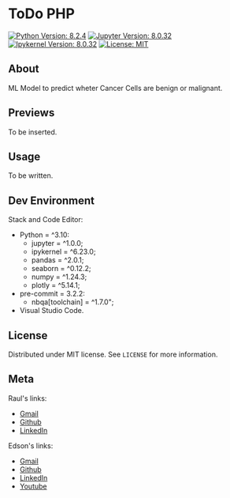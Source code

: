 # ToDo PHP

[![Python Version: 8.2.4](https://img.shields.io/badge/python-^3.10-blue)](https://www.python.org/)
[![Jupyter Version: 8.0.32](https://img.shields.io/badge/jupyter-^1.0.0-red)](https://pypi.org/project/jupyter/)
[![Ipykernel Version: 8.0.32](https://img.shields.io/badge/ipykernel-^6.23.0-green)](https://pypi.org/project/ipykernel/)
[![License: MIT](https://img.shields.io/badge/License-MIT-yellow.svg)](https://opensource.org/licenses/MIT)

## About

ML Model to predict wheter Cancer Cells are benign or malignant.

## Previews

To be inserted.

## Usage

To be written.

## Dev Environment

Stack and Code Editor:

- Python = ^3.10:
  - jupyter = ^1.0.0;
  - ipykernel = ^6.23.0;
  - pandas = ^2.0.1;
  - seaborn = ^0.12.2;
  - numpy = ^1.24.3;
  - plotly = ^5.14.1;
- pre-commit = 3.2.2:
  - nbqa[toolchain] = ^1.7.0";
- Visual Studio Code.

## License

Distributed under MIT license. See `LICENSE` for more information.

## Meta

Raul's links:

- [Gmail](mailto:raul_bardela@hotmail.com? "Mail me!")
- [Github](https://github.com/lok0zzz/ "Check my repos!")
- [LinkedIn](https://www.linkedin.com/in/raulsbardela/ "Connect with me!")

Edson's links:

- [Gmail](mailto:dev.eddyyxxyy@gmail.com? "Mail me!")
- [Github](https://github.com/eddyyxxyy "Check my repos!")
- [LinkedIn](https://www.linkedin.com/in/eeddyyxxyy/ "Connect with me!")
- [Youtube](https://www.youtube.com/channel/UCIISJihJOYOBj-4oZhW3pSw "Watch my music/movie edits!")

